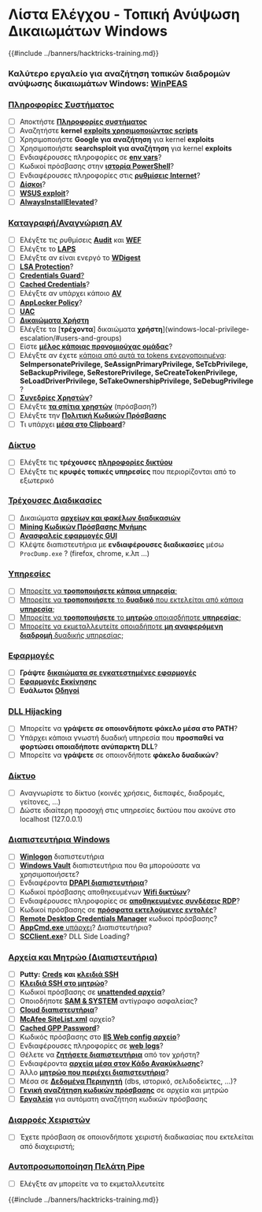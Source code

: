 # Λίστα Ελέγχου - Τοπική Ανύψωση Δικαιωμάτων Windows

{{#include ../banners/hacktricks-training.md}}

### **Καλύτερο εργαλείο για αναζήτηση τοπικών διαδρομών ανύψωσης δικαιωμάτων Windows:** [**WinPEAS**](https://github.com/carlospolop/privilege-escalation-awesome-scripts-suite/tree/master/winPEAS)

### [Πληροφορίες Συστήματος](windows-local-privilege-escalation/#system-info)

- [ ] Αποκτήστε [**Πληροφορίες συστήματος**](windows-local-privilege-escalation/#system-info)
- [ ] Αναζητήστε **kernel** [**exploits χρησιμοποιώντας scripts**](windows-local-privilege-escalation/#version-exploits)
- [ ] Χρησιμοποιήστε **Google για αναζήτηση** για kernel **exploits**
- [ ] Χρησιμοποιήστε **searchsploit για αναζήτηση** για kernel **exploits**
- [ ] Ενδιαφέρουσες πληροφορίες σε [**env vars**](windows-local-privilege-escalation/#environment)?
- [ ] Κωδικοί πρόσβασης στην [**ιστορία PowerShell**](windows-local-privilege-escalation/#powershell-history)?
- [ ] Ενδιαφέρουσες πληροφορίες στις [**ρυθμίσεις Internet**](windows-local-privilege-escalation/#internet-settings)?
- [ ] [**Δίσκοι**](windows-local-privilege-escalation/#drives)?
- [ ] [**WSUS exploit**](windows-local-privilege-escalation/#wsus)?
- [ ] [**AlwaysInstallElevated**](windows-local-privilege-escalation/#alwaysinstallelevated)?

### [Καταγραφή/Αναγνώριση AV](windows-local-privilege-escalation/#enumeration)

- [ ] Ελέγξτε τις ρυθμίσεις [**Audit**](windows-local-privilege-escalation/#audit-settings) και [**WEF**](windows-local-privilege-escalation/#wef)
- [ ] Ελέγξτε το [**LAPS**](windows-local-privilege-escalation/#laps)
- [ ] Ελέγξτε αν είναι ενεργό το [**WDigest**](windows-local-privilege-escalation/#wdigest)
- [ ] [**LSA Protection**](windows-local-privilege-escalation/#lsa-protection)?
- [ ] [**Credentials Guard**](windows-local-privilege-escalation/#credentials-guard)[?](windows-local-privilege-escalation/#cached-credentials)
- [ ] [**Cached Credentials**](windows-local-privilege-escalation/#cached-credentials)?
- [ ] Ελέγξτε αν υπάρχει κάποιο [**AV**](https://github.com/carlospolop/hacktricks/blob/master/windows-hardening/windows-av-bypass/README.md)
- [ ] [**AppLocker Policy**](https://github.com/carlospolop/hacktricks/blob/master/windows-hardening/authentication-credentials-uac-and-efs/README.md#applocker-policy)?
- [ ] [**UAC**](https://github.com/carlospolop/hacktricks/blob/master/windows-hardening/authentication-credentials-uac-and-efs/uac-user-account-control/README.md)
- [ ] [**Δικαιώματα Χρήστη**](windows-local-privilege-escalation/#users-and-groups)
- [ ] Ελέγξτε τα [**τρέχοντα**] δικαιώματα **χρήστη**](windows-local-privilege-escalation/#users-and-groups)
- [ ] Είστε [**μέλος κάποιας προνομιούχας ομάδας**](windows-local-privilege-escalation/#privileged-groups)?
- [ ] Ελέγξτε αν έχετε [κάποια από αυτά τα tokens ενεργοποιημένα](windows-local-privilege-escalation/#token-manipulation): **SeImpersonatePrivilege, SeAssignPrimaryPrivilege, SeTcbPrivilege, SeBackupPrivilege, SeRestorePrivilege, SeCreateTokenPrivilege, SeLoadDriverPrivilege, SeTakeOwnershipPrivilege, SeDebugPrivilege** ?
- [ ] [**Συνεδρίες Χρηστών**](windows-local-privilege-escalation/#logged-users-sessions)?
- [ ] Ελέγξτε [**τα σπίτια χρηστών**](windows-local-privilege-escalation/#home-folders) (πρόσβαση?)
- [ ] Ελέγξτε την [**Πολιτική Κωδικών Πρόσβασης**](windows-local-privilege-escalation/#password-policy)
- [ ] Τι υπάρχει [**μέσα στο Clipboard**](windows-local-privilege-escalation/#get-the-content-of-the-clipboard)?

### [Δίκτυο](windows-local-privilege-escalation/#network)

- [ ] Ελέγξτε τις **τρέχουσες** [**πληροφορίες δικτύου**](windows-local-privilege-escalation/#network)
- [ ] Ελέγξτε τις **κρυφές τοπικές υπηρεσίες** που περιορίζονται από το εξωτερικό

### [Τρέχουσες Διαδικασίες](windows-local-privilege-escalation/#running-processes)

- [ ] Δικαιώματα [**αρχείων και φακέλων διαδικασιών**](windows-local-privilege-escalation/#file-and-folder-permissions)
- [ ] [**Mining Κωδικών Πρόσβασης Μνήμης**](windows-local-privilege-escalation/#memory-password-mining)
- [ ] [**Ανασφαλείς εφαρμογές GUI**](windows-local-privilege-escalation/#insecure-gui-apps)
- [ ] Κλέψτε διαπιστευτήρια με **ενδιαφέρουσες διαδικασίες** μέσω `ProcDump.exe` ? (firefox, chrome, κ.λπ ...)

### [Υπηρεσίες](windows-local-privilege-escalation/#services)

- [ ] [Μπορείτε να **τροποποιήσετε κάποια υπηρεσία**;](windows-local-privilege-escalation/#permissions)
- [ ] [Μπορείτε να **τροποποιήσετε** το **δυαδικό** που εκτελείται από κάποια **υπηρεσία**;](windows-local-privilege-escalation/#modify-service-binary-path)
- [ ] [Μπορείτε να **τροποποιήσετε** το **μητρώο** οποιασδήποτε **υπηρεσίας**;](windows-local-privilege-escalation/#services-registry-modify-permissions)
- [ ] [Μπορείτε να εκμεταλλευτείτε οποιαδήποτε **μη αναφερόμενη διαδρομή** δυαδικής υπηρεσίας;](windows-local-privilege-escalation/#unquoted-service-paths)

### [**Εφαρμογές**](windows-local-privilege-escalation/#applications)

- [ ] **Γράψτε** [**δικαιώματα σε εγκατεστημένες εφαρμογές**](windows-local-privilege-escalation/#write-permissions)
- [ ] [**Εφαρμογές Εκκίνησης**](windows-local-privilege-escalation/#run-at-startup)
- [ ] **Ευάλωτοι** [**Οδηγοί**](windows-local-privilege-escalation/#drivers)

### [DLL Hijacking](windows-local-privilege-escalation/#path-dll-hijacking)

- [ ] Μπορείτε να **γράψετε σε οποιονδήποτε φάκελο μέσα στο PATH**?
- [ ] Υπάρχει κάποια γνωστή δυαδική υπηρεσία που **προσπαθεί να φορτώσει οποιαδήποτε ανύπαρκτη DLL**?
- [ ] Μπορείτε να **γράψετε** σε οποιονδήποτε **φάκελο δυαδικών**?

### [Δίκτυο](windows-local-privilege-escalation/#network)

- [ ] Αναγνωρίστε το δίκτυο (κοινές χρήσεις, διεπαφές, διαδρομές, γείτονες, ...)
- [ ] Δώστε ιδιαίτερη προσοχή στις υπηρεσίες δικτύου που ακούνε στο localhost (127.0.0.1)

### [Διαπιστευτήρια Windows](windows-local-privilege-escalation/#windows-credentials)

- [ ] [**Winlogon**](windows-local-privilege-escalation/#winlogon-credentials) διαπιστευτήρια
- [ ] [**Windows Vault**](windows-local-privilege-escalation/#credentials-manager-windows-vault) διαπιστευτήρια που θα μπορούσατε να χρησιμοποιήσετε?
- [ ] Ενδιαφέροντα [**DPAPI διαπιστευτήρια**](windows-local-privilege-escalation/#dpapi)?
- [ ] Κωδικοί πρόσβασης αποθηκευμένων [**Wifi δικτύων**](windows-local-privilege-escalation/#wifi)?
- [ ] Ενδιαφέρουσες πληροφορίες σε [**αποθηκευμένες συνδέσεις RDP**](windows-local-privilege-escalation/#saved-rdp-connections)?
- [ ] Κωδικοί πρόσβασης σε [**πρόσφατα εκτελούμενες εντολές**](windows-local-privilege-escalation/#recently-run-commands)?
- [ ] [**Remote Desktop Credentials Manager**](windows-local-privilege-escalation/#remote-desktop-credential-manager) κωδικοί πρόσβασης?
- [ ] [**AppCmd.exe** υπάρχει](windows-local-privilege-escalation/#appcmd-exe)? Διαπιστευτήρια?
- [ ] [**SCClient.exe**](windows-local-privilege-escalation/#scclient-sccm)? DLL Side Loading?

### [Αρχεία και Μητρώο (Διαπιστευτήρια)](windows-local-privilege-escalation/#files-and-registry-credentials)

- [ ] **Putty:** [**Creds**](windows-local-privilege-escalation/#putty-creds) **και** [**κλειδιά SSH**](windows-local-privilege-escalation/#putty-ssh-host-keys)
- [ ] [**Κλειδιά SSH στο μητρώο**](windows-local-privilege-escalation/#ssh-keys-in-registry)?
- [ ] Κωδικοί πρόσβασης σε [**unattended αρχεία**](windows-local-privilege-escalation/#unattended-files)?
- [ ] Οποιοδήποτε [**SAM & SYSTEM**](windows-local-privilege-escalation/#sam-and-system-backups) αντίγραφο ασφαλείας?
- [ ] [**Cloud διαπιστευτήρια**](windows-local-privilege-escalation/#cloud-credentials)?
- [ ] [**McAfee SiteList.xml**](windows-local-privilege-escalation/#mcafee-sitelist.xml) αρχείο?
- [ ] [**Cached GPP Password**](windows-local-privilege-escalation/#cached-gpp-pasword)?
- [ ] Κωδικός πρόσβασης στο [**IIS Web config αρχείο**](windows-local-privilege-escalation/#iis-web-config)?
- [ ] Ενδιαφέρουσες πληροφορίες σε [**web** **logs**](windows-local-privilege-escalation/#logs)?
- [ ] Θέλετε να [**ζητήσετε διαπιστευτήρια**](windows-local-privilege-escalation/#ask-for-credentials) από τον χρήστη?
- [ ] Ενδιαφέροντα [**αρχεία μέσα στον Κάδο Ανακύκλωσης**](windows-local-privilege-escalation/#credentials-in-the-recyclebin)?
- [ ] Άλλο [**μητρώο που περιέχει διαπιστευτήρια**](windows-local-privilege-escalation/#inside-the-registry)?
- [ ] Μέσα σε [**Δεδομένα Περιηγητή**](windows-local-privilege-escalation/#browsers-history) (dbs, ιστορικό, σελιδοδείκτες, ...)?
- [ ] [**Γενική αναζήτηση κωδικών πρόσβασης**](windows-local-privilege-escalation/#generic-password-search-in-files-and-registry) σε αρχεία και μητρώο
- [ ] [**Εργαλεία**](windows-local-privilege-escalation/#tools-that-search-for-passwords) για αυτόματη αναζήτηση κωδικών πρόσβασης

### [Διαρροές Χειριστών](windows-local-privilege-escalation/#leaked-handlers)

- [ ] Έχετε πρόσβαση σε οποιονδήποτε χειριστή διαδικασίας που εκτελείται από διαχειριστή;

### [Αυτοπροσωποποίηση Πελάτη Pipe](windows-local-privilege-escalation/#named-pipe-client-impersonation)

- [ ] Ελέγξτε αν μπορείτε να το εκμεταλλευτείτε

{{#include ../banners/hacktricks-training.md}}
